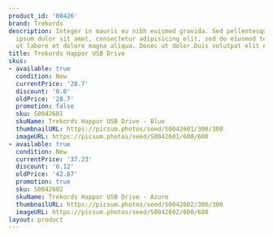 ```yaml
---
product_id: '00426'
brand: Trekords
description: Integer in mauris eu nibh euismod gravida. Sed pellentesque orci. Lorem
  ipsum dolor sit amet, consectetur adipisicing elit, sed do eiusmod tempor incididunt
  ut labore et dolore magna aliqua. Donec ut dolor.Duis volutpat elit et erat.
title: Trekords Happor USB Drive
skus:
- available: true
  condition: New
  currentPrice: '28.7'
  discount: '0.0'
  oldPrice: '28.7'
  promotion: false
  sku: S0042601
  skuName: Trekords Happor USB Drive - Blue
  thumbnailURL: https://picsum.photos/seed/S0042601/300/300
  imageURL: https://picsum.photos/seed/S0042601/600/600
- available: true
  condition: New
  currentPrice: '37.23'
  discount: '0.12'
  oldPrice: '42.07'
  promotion: true
  sku: S0042602
  skuName: Trekords Happor USB Drive - Azure
  thumbnailURL: https://picsum.photos/seed/S0042602/300/300
  imageURL: https://picsum.photos/seed/S0042602/600/600
layout: product
---
```

